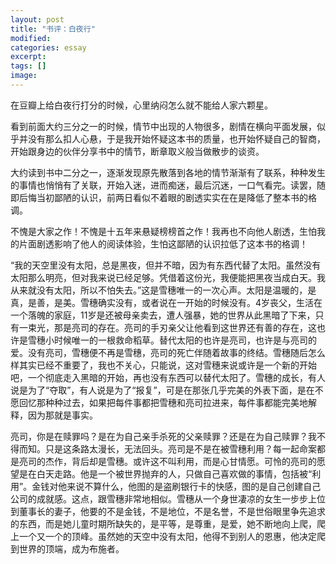 ```yaml
---
layout: post
title: "书评：白夜行"
modified:
categories: essay
excerpt:
tags: []
image:
---
```


在豆瓣上给白夜行打分的时候，心里纳闷怎么就不能给人家六颗星。

看到前面大约三分之一的时候，情节中出现的人物很多，剧情在横向平面发展，似乎并没有那么扣人心悬，于是我开始怀疑这本书的质量，也开始怀疑自己的智商，开始跟身边的伙伴分享书中的情节，断章取义般当做散步的谈资。

大约读到书中二分之一，逐渐发现原先散落到各地的情节渐渐有了联系，种种发生的事情也悄悄有了关联，开始入迷，进而痴迷，最后沉迷，一口气看完。读罢，随即后悔当初鄙陋的认识，前两日看似不着眼的剧透实实在在是降低了整本书的格调。

不愧是大家之作！不愧是十五年来悬疑榜榜首之作！我再也不向他人剧透，生怕我的片面剧透影响了他人的阅读体验，生怕这鄙陋的认识拉低了这本书的格调！

“我的天空里没有太阳，总是黑夜，但并不暗，因为有东西代替了太阳。虽然没有太阳那么明亮，但对我来说已经足够。凭借着这份光，我便能把黑夜当成白天。我从来就没有太阳，所以不怕失去。”这是雪穗唯一的一次心声。太阳是温暖的，是真，是善，是美。雪穗确实没有，或者说在一开始的时候没有。4岁丧父，生活在一个落魄的家庭，11岁是还被母亲卖去，遭人强暴，她的世界从此黑暗了下来，只有一束光，那是亮司的存在。亮司的手刃亲父让他看到这世界还有善的存在，这也许是雪穗小时候唯一的一根救命稻草。替代太阳的也许是亮司，也许是与亮司的爱。没有亮司，雪穗便不再是雪穗，亮司的死亡伴随着故事的终结。雪穗随后怎么样其实已经不重要了，我也不关心，只能说，这对雪穗来说或许是一个新的开始吧，一个彻底走入黑暗的开始，再也没有东西可以替代太阳了。雪穗的成长，有人说是为了“夺取”，有人说是为了“报复”，可是在那张几乎完美的外表下面，是在不愿回忆那种种过去，如果把每件事都把雪穗和亮司拉进来，每件事都能完美地解释，因为那就是事实。

亮司，你是在赎罪吗？是在为自己亲手杀死的父亲赎罪？还是在为自己赎罪？我不得而知。只是这条路太漫长，无法回头。亮司是不是在被雪穗利用？每一起命案都是亮司的杰作，背后却是雪穗。或许这不叫利用，而是心甘情愿。可怜的亮司的愿望是在白天走路。他是一个被世界抛弃的人，只做自己喜欢做的事情，包括被“利用”。金钱对他来说不算什么，他图的是盗刷银行卡的快感，图的是自己创建自己公司的成就感。这点，跟雪穗非常地相似。雪穗从一个身世凄凉的女生一步步上位到董事长的妻子，他要的不是金钱，不是地位，不是名誉，不是世俗眼里争先追求的东西，而是她儿童时期所缺失的，是平等，是尊重，是爱，她不断地向上爬，爬上一个又一个的顶峰。虽然她的天空中没有太阳，他得不到别人的恩惠，他决定爬到世界的顶端，成为布施者。